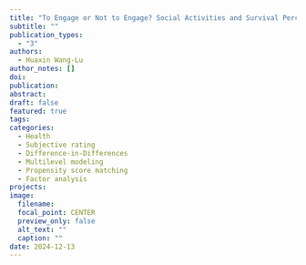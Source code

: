 ```yaml
---
title: "To Engage or Not to Engage? Social Activities and Survival Perceptions in Older Adults"
subtitle: ""
publication_types:
  - "3"
authors:
  - Huaxin Wang-Lu
author_notes: []
doi:
publication:
abstract:
draft: false
featured: true
tags:
categories:
  - Health
  - Subjective rating
  - Difference-in-Differences
  - Multilevel modeling
  - Propensity score matching
  - Factor analysis
projects:
image:
  filename:
  focal_point: CENTER
  preview_only: false
  alt_text: ""
  caption: ""
date: 2024-12-13
---
```

